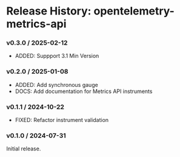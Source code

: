# Release History: opentelemetry-metrics-api

### v0.3.0 / 2025-02-12

* ADDED: Suppport 3.1 Min Version

### v0.2.0 / 2025-01-08

* ADDED: Add synchronous gauge
* DOCS: Add documentation for Metrics API instruments

### v0.1.1 / 2024-10-22

* FIXED: Refactor instrument validation

### v0.1.0 / 2024-07-31

Initial release.
